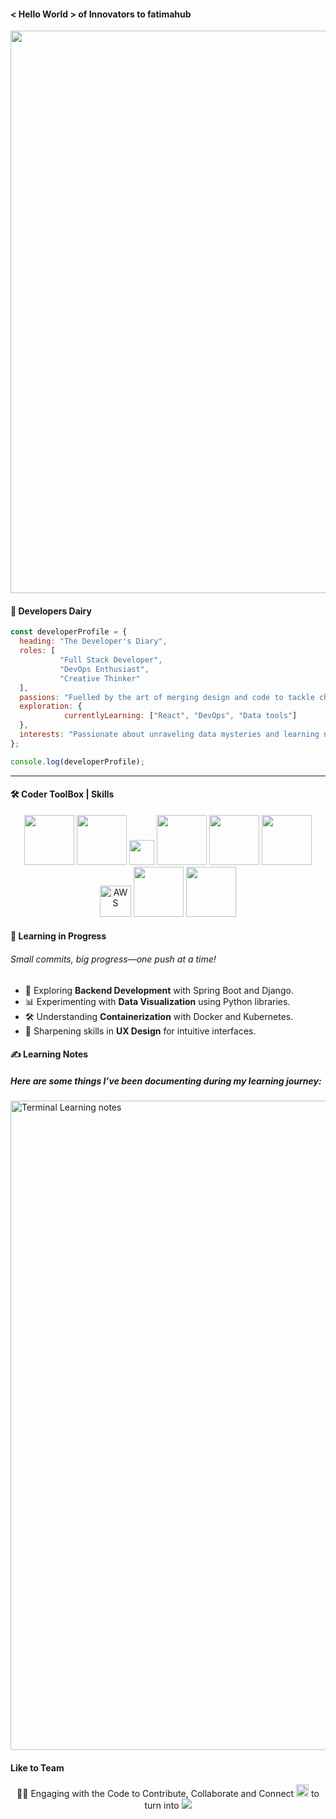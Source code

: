 #### < Hello World > of Innovators to fatimahub
<img src="https://github.com/user-attachments/assets/6c719b65-b5a2-4332-84c7-e71b31b89332" width="900">

#### 📖 Developers Dairy
```javascript
const developerProfile = {
  heading: "The Developer's Diary",
  roles: [
           "Full Stack Developer",
           "DevOps Enthusiast",
           "Creative Thinker"
  ],
  passions: "Fuelled by the art of merging design and code to tackle challenges.",
  exploration: {
            currentlyLearning: ["React", "DevOps", "Data tools"]
  },
  interests: "Passionate about unraveling data mysteries and learning new skills."
};

console.log(developerProfile);
```

---

#### 🛠️ Coder ToolBox | Skills  
<div align="center">
  <img src="https://www.vectorlogo.zone/logos/javascript/javascript-ar21.svg" width="80"/>
  <img src="https://www.vectorlogo.zone/logos/reactjs/reactjs-ar21.svg" width="80" />
  <img src="https://www.vectorlogo.zone/logos/java/java-vertical.svg" width="40"/>
  <img src="https://www.vectorlogo.zone/logos/springio/springio-ar21.svg" width="80" />
  <img src="https://www.vectorlogo.zone/logos/mysql/mysql-ar21.svg" width="80"/>
  <img src="https://www.vectorlogo.zone/logos/python/python-ar21.svg" width="80" />  
  <img src="https://upload.wikimedia.org/wikipedia/commons/9/93/Amazon_Web_Services_Logo.svg" alt="AWS" width="50"/>
  <img src="https://www.vectorlogo.zone/logos/docker/docker-ar21.svg" width="80"/>
  <img src="https://www.vectorlogo.zone/logos/figma/figma-ar21.svg" width="80"/>
</div> 

#### 🌱 Learning in Progress
###### Small commits, big progress—one push at a time!  

- 🚀 Exploring **Backend Development** with Spring Boot and Django.  
- 📊 Experimenting with **Data Visualization** using Python libraries.  
- 🛠️ Understanding **Containerization** with Docker and Kubernetes.  
- 🎨 Sharpening skills in **UX Design** for intuitive interfaces.  


#### ✍️ Learning Notes  
##### Here are some things I’ve been documenting during my learning journey:  
 <img width="1039" alt="Terminal Learning notes" src="https://github.com/user-attachments/assets/c44a7b64-b817-41f9-83bc-c7183ce91db8" />

#### Like to Team
<div align="center">
👩‍💻 Engaging with the Code to Contribute, Collaborate and Connect <a href = "https://www.linkedin.com/in/fatima-safdar/" target="_blank"> <img src="https://www.vectorlogo.zone/logos/linkedin/linkedin-tile.svg" width="20"></a> to turn into <img src="https://img.shields.io/badge/coffee-6f4f37?style=flat&logo=coffeescript&logoColor=white"/>

</div>


